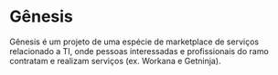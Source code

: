 # Gênesis
Gênesis é um projeto de uma espécie de marketplace de serviços relacionado a TI, onde pessoas interessadas e profissionais do ramo contratam e realizam serviços (ex. Workana e Getninja).
